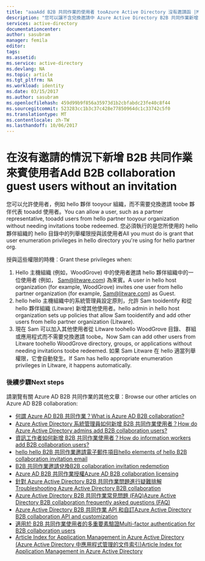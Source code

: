```yaml
---
title: "aaaAdd B2B 共同作業的使用者 tooAzure Active Directory 沒有邀請函 |Microsoft 文件"
description: "您可以讓不含兌換邀請中 Azure Active Directory B2B 共同作業新增其他 Azure AD 的來賓使用者 tooyour guest 使用者。"
services: active-directory
documentationcenter: 
author: sasubram
manager: femila
editor: 
tags: 
ms.assetid: 
ms.service: active-directory
ms.devlang: NA
ms.topic: article
ms.tgt_pltfrm: NA
ms.workload: identity
ms.date: 03/15/2017
ms.author: sasubram
ms.openlocfilehash: 459d99b9f856a35973d1b2cbfabdc23fe40c8f44
ms.sourcegitcommit: 523283cc1b3c37c428e77850964dc1c33742c5f0
ms.translationtype: MT
ms.contentlocale: zh-TW
ms.lasthandoff: 10/06/2017
---
```

# <a name="add-b2b-collaboration-guest-users-without-an-invitation"></a><span data-ttu-id="38e50-103">在沒有邀請的情況下新增 B2B 共同作業來賓使用者</span><span class="sxs-lookup"><span data-stu-id="38e50-103">Add B2B collaboration guest users without an invitation</span></span>

<span data-ttu-id="38e50-104">您可以允許使用者，例如 hello 夥伴 tooyour 組織，而不需要兌換邀請 toobe 夥伴代表 tooadd 使用者。</span><span class="sxs-lookup"><span data-stu-id="38e50-104">You can allow a user, such as a partner representative, tooadd users from hello partner tooyour organization without needing invitations toobe redeemed.</span></span> <span data-ttu-id="38e50-105">您必須執行的是您所使用的 hello 夥伴組織的 hello 目錄中的列舉權限授與該使用者</span><span class="sxs-lookup"><span data-stu-id="38e50-105">All you must do is grant that user enumeration privileges in hello directory you're using for hello partner org.</span></span> 

<span data-ttu-id="38e50-106">授與這些權限的時機︰</span><span class="sxs-lookup"><span data-stu-id="38e50-106">Grant these privileges when:</span></span>

1. <span data-ttu-id="38e50-107">Hello 主機組織 (例如，WoodGrove) 中的使用者邀請 hello 夥伴組織中的一位使用者 (例如， Sam@litware.com) 為來賓。</span><span class="sxs-lookup"><span data-stu-id="38e50-107">A user in hello host organization (for example, WoodGrove) invites one user from hello partner organization (for example, Sam@litware.com) as Guest.</span></span>
2. <span data-ttu-id="38e50-108">hello hello 主機組織中的系統管理員設定原則，允許 Sam tooidentify 和從 hello 夥伴組織 (Litware) 新增其他使用者。</span><span class="sxs-lookup"><span data-stu-id="38e50-108">hello admin in hello host organization sets up policies that allow Sam tooidentify and add other users from hello partner organization (Litware).</span></span>
3. <span data-ttu-id="38e50-109">現在 Sam 可以加入其他使用者從 Litware toohello WoodGrove 目錄、 群組或應用程式而不需要兌換邀請 toobe。</span><span class="sxs-lookup"><span data-stu-id="38e50-109">Now Sam can add other users from Litware toohello WoodGrove directory, groups, or applications without needing invitations toobe redeemed.</span></span> <span data-ttu-id="38e50-110">如果 Sam Litware 在 hello 適當列舉權限，它會自動發生。</span><span class="sxs-lookup"><span data-stu-id="38e50-110">If Sam has hello appropriate enumeration privileges in Litware, it happens automatically.</span></span>

### <a name="next-steps"></a><span data-ttu-id="38e50-111">後續步驟</span><span class="sxs-lookup"><span data-stu-id="38e50-111">Next steps</span></span>

<span data-ttu-id="38e50-112">請瀏覽有關 Azure AD B2B 共同作業的其他文章：</span><span class="sxs-lookup"><span data-stu-id="38e50-112">Browse our other articles on Azure AD B2B collaboration:</span></span>

* [<span data-ttu-id="38e50-113">何謂 Azure AD B2B 共同作業？</span><span class="sxs-lookup"><span data-stu-id="38e50-113">What is Azure AD B2B collaboration?</span></span>](active-directory-b2b-what-is-azure-ad-b2b.md)
* [<span data-ttu-id="38e50-114">Azure Active Directory 系統管理員如何新增 B2B 共同作業使用者？</span><span class="sxs-lookup"><span data-stu-id="38e50-114">How do Azure Active Directory admins add B2B collaboration users?</span></span>](active-directory-b2b-admin-add-users.md)
* [<span data-ttu-id="38e50-115">資訊工作者如何新增 B2B 共同作業使用者？</span><span class="sxs-lookup"><span data-stu-id="38e50-115">How do information workers add B2B collaboration users?</span></span>](active-directory-b2b-iw-add-users.md)
* [<span data-ttu-id="38e50-116">hello hello B2B 共同作業邀請電子郵件項目</span><span class="sxs-lookup"><span data-stu-id="38e50-116">hello elements of hello B2B collaboration invitation email</span></span>](active-directory-b2b-invitation-email.md)
* [<span data-ttu-id="38e50-117">B2B 共同作業邀請兌換</span><span class="sxs-lookup"><span data-stu-id="38e50-117">B2B collaboration invitation redemption</span></span>](active-directory-b2b-redemption-experience.md)
* [<span data-ttu-id="38e50-118">Azure AD B2B 共同作業授權</span><span class="sxs-lookup"><span data-stu-id="38e50-118">Azure AD B2B collaboration licensing</span></span>](active-directory-b2b-licensing.md)
* [<span data-ttu-id="38e50-119">針對 Azure Active Directory B2B 共同作業問題進行疑難排解</span><span class="sxs-lookup"><span data-stu-id="38e50-119">Troubleshooting Azure Active Directory B2B collaboration</span></span>](active-directory-b2b-troubleshooting.md)
* [<span data-ttu-id="38e50-120">Azure Active Directory B2B 共同作業常見問題 (FAQ)</span><span class="sxs-lookup"><span data-stu-id="38e50-120">Azure Active Directory B2B collaboration frequently asked questions (FAQ)</span></span>](active-directory-b2b-faq.md)
* [<span data-ttu-id="38e50-121">Azure Active Directory B2B 共同作業 API 和自訂</span><span class="sxs-lookup"><span data-stu-id="38e50-121">Azure Active Directory B2B collaboration API and customization</span></span>](active-directory-b2b-api.md)
* [<span data-ttu-id="38e50-122">適用於 B2B 共同作業使用者的多重要素驗證</span><span class="sxs-lookup"><span data-stu-id="38e50-122">Multi-factor authentication for B2B collaboration users</span></span>](active-directory-b2b-mfa-instructions.md)
* [<span data-ttu-id="38e50-123">Article Index for Application Management in Azure Active Directory (Azure Active Directory 中應用程式管理的文件索引)</span><span class="sxs-lookup"><span data-stu-id="38e50-123">Article Index for Application Management in Azure Active Directory</span></span>](active-directory-apps-index.md)